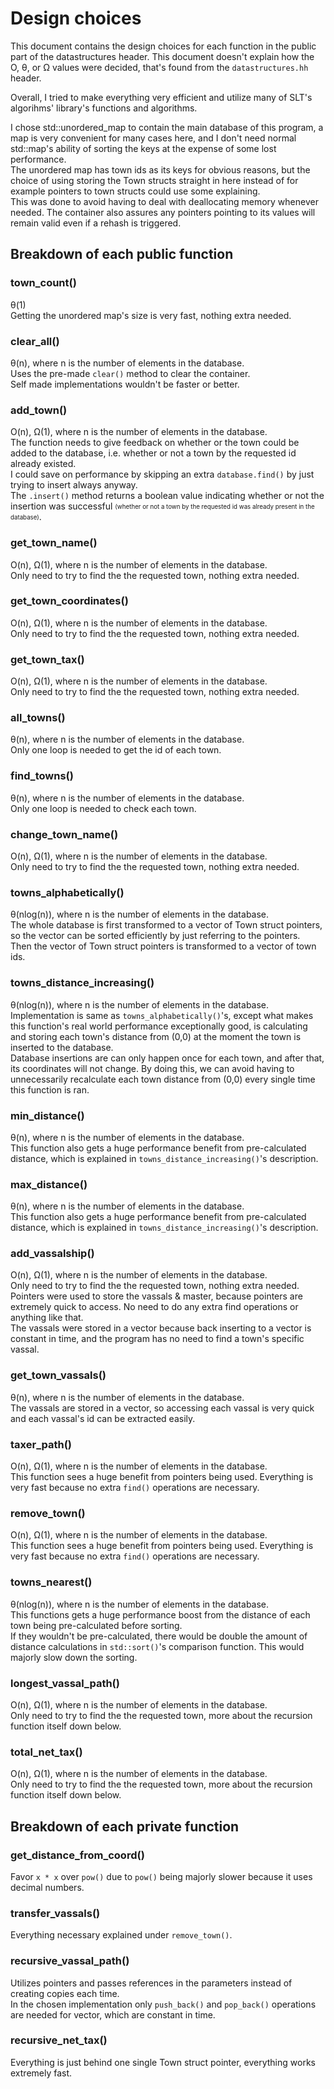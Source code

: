 # Design choices
This document contains the design choices for each function in the public part of the datastructures header. This document doesn't explain how the O, θ, or Ω values were decided, that's found from the `datastructures.hh` header.

Overall, I tried to make everything very efficient and utilize many of SLT's algorihms' library's functions and algorithms.

I chose std\:\:unordered_map to contain the main database of this program, a map is very convenient for many cases here, and I don't need normal std\:\:map's ability of sorting the keys at the expense of some lost performance.  
The unordered map has town ids as its keys for obvious reasons, but the choice of using storing the Town structs straight in here instead of for example pointers to town structs could use some explaining.  
This was done to avoid having to deal with deallocating memory whenever needed. The container also assures any pointers pointing to its values will remain valid even if a rehash is triggered.

## Breakdown of each public function
### town_count()
θ(1)  
Getting the unordered map's size is very fast, nothing extra needed.

### clear_all()
θ(n), where n is the number of elements in the database.  
Uses the pre-made `clear()` method to clear the container.  
Self made implementations wouldn't be faster or better.

### add_town()
O(n), Ω(1), where n is the number of elements in the database.  
The function needs to give feedback on whether or the town could be added to the database, i.e. whether or not a town by the requested id already existed.  
I could save on performance by skipping an extra `database.find()` by just trying to insert always anyway.  
The `.insert()` method returns a boolean value indicating whether or not the insertion was successful <sub><sup>(whether or not a town by the requested id was already present in the database)</sup></sub>.

### get_town_name()
O(n), Ω(1), where n is the number of elements in the database.  
Only need to try to find the the requested town, nothing extra needed.

### get_town_coordinates()
O(n), Ω(1), where n is the number of elements in the database.  
Only need to try to find the the requested town, nothing extra needed.

### get_town_tax()
O(n), Ω(1), where n is the number of elements in the database.  
Only need to try to find the the requested town, nothing extra needed.

### all_towns()
θ(n), where n is the number of elements in the database.  
Only one loop is needed to get the id of each town.

### find_towns()
θ(n), where n is the number of elements in the database.  
Only one loop is needed to check each town.

### change_town_name()
O(n), Ω(1), where n is the number of elements in the database.  
Only need to try to find the the requested town, nothing extra needed.

### towns_alphabetically()
θ(nlog(n)), where n is the number of elements in the database.  
The whole database is first transformed to a vector of Town struct pointers, so the vector can be sorted efficiently by just referring to the pointers.  
Then the vector of Town struct pointers is transformed to a vector of town ids.

### towns_distance_increasing()
θ(nlog(n)), where n is the number of elements in the database.  
Implementation is same as `towns_alphabetically()`'s, except what makes this function's real world performance exceptionally good, is calculating and storing each town's distance from (0,0) at the moment the town is inserted to the database.  
Database insertions are can only happen once for each town, and after that, its coordinates will not change. By doing this, we can avoid having to unnecessarily recalculate each town distance from (0,0) every single time this function is ran.

### min_distance()
θ(n), where n is the number of elements in the database.  
This function also gets a huge performance benefit from pre-calculated distance, which is explained in `towns_distance_increasing()`'s description.


### max_distance()
θ(n), where n is the number of elements in the database.  
This function also gets a huge performance benefit from pre-calculated distance, which is explained in `towns_distance_increasing()`'s description.

### add_vassalship()
O(n), Ω(1), where n is the number of elements in the database.  
Only need to try to find the the requested town, nothing extra needed.  
Pointers were used to store the vassals & master, because pointers are extremely quick to access. No need to do any extra find operations or anything like that.  
The vassals were stored in a vector because back inserting to a vector is constant in time, and the program has no need to find a town's specific vassal.

### get_town_vassals()
θ(n), where n is the number of elements in the database.  
The vassals are stored in a vector, so accessing each vassal is very quick and each vassal's id can be extracted easily.

### taxer_path()
O(n), Ω(1), where n is the number of elements in the database.  
This function sees a huge benefit from pointers being used. Everything is very fast because no extra `find()` operations are necessary.

### remove_town()
O(n), Ω(1), where n is the number of elements in the database.  
This function sees a huge benefit from pointers being used. Everything is very fast because no extra `find()` operations are necessary.

### towns_nearest()
θ(nlog(n)), where n is the number of elements in the database.  
This functions gets a huge performance boost from the distance of each town being pre-calculated before sorting.  
If they wouldn't be pre-calculated, there would be double the amount of distance calculations in `std::sort()`'s comparison function. This would majorly slow down the sorting.

### longest_vassal_path()
O(n), Ω(1), where n is the number of elements in the database.  
Only need to try to find the the requested town, more about the recursion function itself down below.

### total_net_tax()
O(n), Ω(1), where n is the number of elements in the database.  
Only need to try to find the the requested town, more about the recursion function itself down below.

## Breakdown of each private function
### get_distance_from_coord()
Favor `x * x` over `pow()` due to `pow()` being majorly slower because it uses decimal numbers.

### transfer_vassals()
Everything necessary explained under `remove_town()`.

### recursive_vassal_path()
Utilizes pointers and passes references in the parameters instead of creating copies each time.  
In the chosen implementation only `push_back()` and `pop_back()` operations are needed for vector, which are constant in time.

### recursive_net_tax()
Everything is just behind one single Town struct pointer, everything works extremely fast.